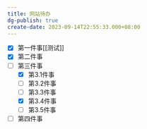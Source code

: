 ```yaml
---
title: 网站待办
dg-publish: true
create-date: 2023-09-14T22:55:33.000+08:00
---
```

- [x] 第一件事[[测试]]
- [x] 第二件事
- [ ] 第三件事
	- [x] 第3.1件事
	- [ ] 第3.2件事
	- [ ] 第3.3件事
	- [x] 第3.4件事
	- [ ] 第3.5件事
- [ ] 第四件事
